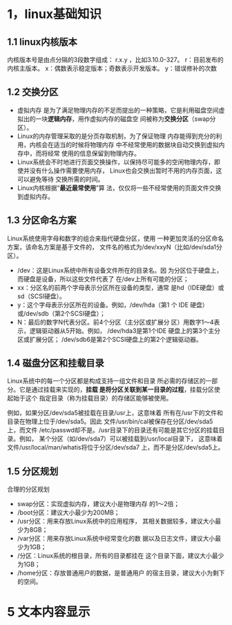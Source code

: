 # 1，linux基础知识

## 1.1 linux内核版本

内核版本号是由点分隔的3段数字组成： r.x.y ，比如3.10.0-327。
 r：目前发布的内核主版本。 x：偶数表示稳定版本；奇数表示开发版本。 y：错误修补的次数

## 1.2 交换分区

- 虚拟内存 是为了满足物理内存的不足而提出的一种策略，它是利用磁盘空间虚拟出的一块**逻辑内存**，用作虚拟内存的磁盘空 间被称为**交换分区**（swap分区）。
- Linux的内存管理采取的是分页存取机制，为了保证物理 内存能得到充分的利用，内核会在适当的时候将物理内存 中不经常使用的数据块自动交换到虚拟内存中，而将经常 使用的信息保留到物理内存。
- Linux系统会不时地进行页面交换操作，以保持尽可能多的空闲物理内存，即使并没有什么操作需要使用内存， Linux也会交换出暂时不用的内存页面，这可以避免等待 交换所需的时间。
- Linux内核根据“**最近最常使用**”算 法，仅仅将一些不经常使用的页面文件交换到虚拟内存。

## 1.3 分区命名方案

Linux系统使用字母和数字的组合来指代硬盘分区，使用 一种更加灵活的分区命名方案，该命名方案是基于文件的， 文件名的格式为/dev/xxyN（比如/dev/sda1分区）。

- /dev：这是Linux系统中所有设备文件所在的目录名。因 为分区位于硬盘上，而硬盘是设备，所以这些文件代表了 在/dev上所有可能的分区；
- xx：分区名的前两个字母表示分区所在设备的类型，通常 是hd（IDE硬盘）或sd（SCSI硬盘）。
- y：这个字母表示分区所在的设备。例如，/dev/hda（第1 个 IDE 硬盘）或/dev/sdb（第2个SCSI硬盘）；
- N：最后的数字N代表分区。前4个分区（主分区或扩展分 区）用数字1～4表示，逻辑驱动器从5开始。例如， /dev/hda3是第1个IDE 硬盘上的第3个主分区或扩展分区； /dev/sdb6是第2个SCSI硬盘上的第2个逻辑驱动器。

## 1.4 磁盘分区和挂载目录

Linux系统中的每一个分区都是构成支持一组文件和目录 所必需的存储区的一部分。它是通过挂载来实现的，**挂载 是将分区关联到某一目录的过程**，挂载分区使起始于这个 指定目录（称为挂载目录）的存储区能够被使用。

例如，如果分区/dev/sda5被挂载在目录/usr上，这意味着 所有在/usr下的文件和目录在物理上位于/dev/sda5。因此 文件/usr/bin/cal被保存在分区/dev/sda5上，而文件 /etc/passwd却不是。/usr目录下的目录还有可能是其它分区的挂载目录。例如， 某个分区（如/dev/sda7）可以被挂载到/usr/local目录下， 这意味着文件/usr/local/man/whatis将位于分区/dev/sda7 上，而不是分区/dev/sda5上。

## 1.5 分区规划

合理的分区规划

- swap分区：实现虚拟内存，建议大小是物理内存 的1～2倍； 
-  /boot分区：建议大小最少为200MB；
-   /usr分区：用来存放Linux系统中的应用程序， 其相关数据较多，建议大小最少为8GB；
-  /var分区：用来存放Linux系统中经常变化的数 据以及日志文件，建议大小最少为1GB； 
-  /分区：Linux系统的根目录，所有的目录都挂在 这个目录下面，建议大小最少为1GB； 
-  /home分区：存放普通用户的数据，是普通用户 的宿主目录，建议大小为剩下的空间。

# 5 文本内容显示

